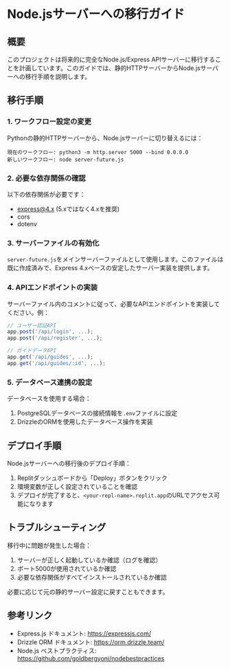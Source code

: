 # Node.jsサーバーへの移行ガイド

## 概要

このプロジェクトは将来的に完全なNode.js/Express APIサーバーに移行することを計画しています。このガイドでは、静的HTTPサーバーからNode.jsサーバーへの移行手順を説明します。

## 移行手順

### 1. ワークフロー設定の変更

Pythonの静的HTTPサーバーから、Node.jsサーバーに切り替えるには：

```
現在のワークフロー: python3 -m http.server 5000 --bind 0.0.0.0
新しいワークフロー: node server-future.js
```

### 2. 必要な依存関係の確認

以下の依存関係が必要です：

- express@4.x (5.xではなく4.xを推奨)
- cors
- dotenv

### 3. サーバーファイルの有効化

`server-future.js`をメインサーバーファイルとして使用します。このファイルは既に作成済みで、Express 4.xベースの安定したサーバー実装を提供します。

### 4. APIエンドポイントの実装

サーバーファイル内のコメントに従って、必要なAPIエンドポイントを実装してください。例：

```javascript
// ユーザー認証API
app.post('/api/login', ...);
app.post('/api/register', ...);

// ガイドデータAPI
app.get('/api/guides', ...);
app.get('/api/guides/:id', ...);
```

### 5. データベース連携の設定

データベースを使用する場合：

1. PostgreSQLデータベースの接続情報を`.env`ファイルに設定
2. DrizzleのORMを使用したデータベース操作を実装

## デプロイ手順

Node.jsサーバーへの移行後のデプロイ手順：

1. Replitダッシュボードから「Deploy」ボタンをクリック
2. 環境変数が正しく設定されていることを確認
3. デプロイが完了すると、`<your-repl-name>.replit.app`のURLでアクセス可能になります

## トラブルシューティング

移行中に問題が発生した場合：

1. サーバーが正しく起動しているか確認（ログを確認）
2. ポート5000が使用されているか確認
3. 必要な依存関係がすべてインストールされているか確認

必要に応じて元の静的サーバー設定に戻すこともできます。

## 参考リンク

- Express.js ドキュメント: https://expressjs.com/
- Drizzle ORM ドキュメント: https://orm.drizzle.team/
- Node.js ベストプラクティス: https://github.com/goldbergyoni/nodebestpractices